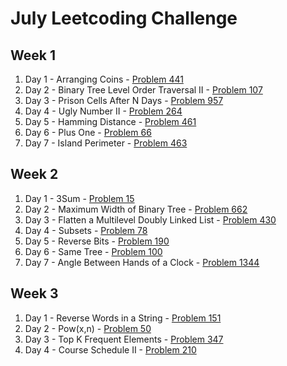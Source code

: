 # July Leetcoding Challenge

## Week 1

1. Day 1 - Arranging Coins - [Problem 441](https://leetcode.com/problems/arranging-coins/)
2. Day 2 - Binary Tree Level Order Traversal II - [Problem 107](https://leetcode.com/problems/binary-tree-level-order-traversal-ii/)
3. Day 3 - Prison Cells After N Days - [Problem 957](https://leetcode.com/problems/prison-cells-after-n-days/)
4. Day 4 - Ugly Number II - [Problem 264](https://leetcode.com/problems/ugly-number-ii/)
5. Day 5 - Hamming Distance - [Problem 461](https://leetcode.com/problems/hamming-distance/)
6. Day 6 - Plus One - [Problem 66](https://leetcode.com/problems/plus-one/)
7. Day 7 - Island Perimeter - [Problem 463](https://leetcode.com/problems/island-perimeter/)

## Week 2

1. Day 1 - 3Sum - [Problem 15](https://leetcode.com/problems/3sum/)
2. Day 2 - Maximum Width of Binary Tree - [Problem 662](https://leetcode.com/problems/maximum-width-of-binary-tree/)
3. Day 3 - Flatten a Multilevel Doubly Linked List - [Problem 430](https://leetcode.com/problems/flatten-a-multilevel-doubly-linked-list/)
4. Day 4 - Subsets - [Problem 78](https://leetcode.com/problems/subsets/)
5. Day 5 - Reverse Bits - [Problem 190](https://leetcode.com/problems/reverse-bits/)
6. Day 6 - Same Tree - [Problem 100](https://leetcode.com/problems/same-tree/)
7. Day 7 - Angle Between Hands of a Clock - [Problem 1344](https://leetcode.com/problems/angle-between-hands-of-a-clock/)


## Week 3

1. Day 1 - Reverse Words in a String - [Problem 151](https://leetcode.com/problems/reverse-words-in-a-string/)
2. Day 2 - Pow(x,n) - [Problem 50](https://leetcode.com/problems/powx-n/)
3. Day 3 - Top K Frequent Elements - [Problem 347](https://leetcode.com/problems/top-k-frequent-elements/)
4. Day 4 - Course Schedule II - [Problem 210](https://leetcode.com/problems/course-schedule-ii/)
